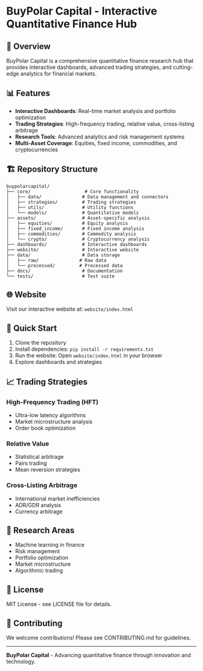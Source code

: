 # BuyPolar Capital - Interactive Quantitative Finance Hub

## 🚀 Overview

BuyPolar Capital is a comprehensive quantitative finance research hub that provides interactive dashboards, advanced trading strategies, and cutting-edge analytics for financial markets.

## 📊 Features

- **Interactive Dashboards**: Real-time market analysis and portfolio optimization
- **Trading Strategies**: High-frequency trading, relative value, cross-listing arbitrage
- **Research Tools**: Advanced analytics and risk management systems
- **Multi-Asset Coverage**: Equities, fixed income, commodities, and cryptocurrencies

## 🏗️ Repository Structure

```
buypolarcapital/
├── core/                    # Core functionality
│   ├── data/               # Data management and connectors
│   ├── strategies/         # Trading strategies
│   ├── utils/              # Utility functions
│   └── models/             # Quantitative models
├── assets/                 # Asset-specific analysis
│   ├── equities/           # Equity analysis
│   ├── fixed_income/       # Fixed income analysis
│   ├── commodities/        # Commodity analysis
│   └── crypto/             # Cryptocurrency analysis
├── dashboards/             # Interactive dashboards
├── website/                # Interactive website
├── data/                   # Data storage
│   ├── raw/               # Raw data
│   └── processed/         # Processed data
├── docs/                   # Documentation
└── tests/                  # Test suite
```

## 🌐 Website

Visit our interactive website at: `website/index.html`

## 🚀 Quick Start

1. Clone the repository
2. Install dependencies: `pip install -r requirements.txt`
3. Run the website: Open `website/index.html` in your browser
4. Explore dashboards and strategies

## 📈 Trading Strategies

### High-Frequency Trading (HFT)
- Ultra-low latency algorithms
- Market microstructure analysis
- Order book optimization

### Relative Value
- Statistical arbitrage
- Pairs trading
- Mean reversion strategies

### Cross-Listing Arbitrage
- International market inefficiencies
- ADR/GDR analysis
- Currency arbitrage

## 🔬 Research Areas

- Machine learning in finance
- Risk management
- Portfolio optimization
- Market microstructure
- Algorithmic trading

## 📝 License

MIT License - see LICENSE file for details.

## 🤝 Contributing

We welcome contributions! Please see CONTRIBUTING.md for guidelines.

---

**BuyPolar Capital** - Advancing quantitative finance through innovation and technology.
